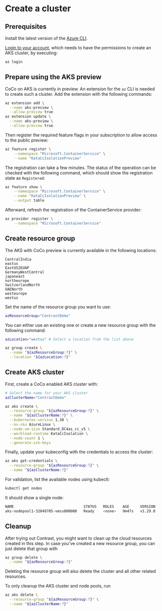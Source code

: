 # Create a cluster

## Prerequisites

Install the latest version of the [Azure CLI](https://docs.microsoft.com/en-us/cli/azure/).

[Login to your account](https://docs.microsoft.com/en-us/cli/azure/authenticate-azure-cli), which needs
to have the permissions to create an AKS cluster, by executing:

```bash
az login
```

## Prepare using the AKS preview

CoCo on AKS is currently in preview. An extension for the `az` CLI is needed to create such a cluster.
Add the extension with the following commands:

```bash
az extension add \
  --name aks-preview \
  --allow-preview true
az extension update \
  --name aks-preview \
  --allow-preview true
```

Then register the required feature flags in your subscription to allow access to the public preview:

```bash
az feature register \
    --namespace "Microsoft.ContainerService" \
    --name "KataCcIsolationPreview"
```

The registration can take a few minutes. The status of the operation can be checked with the following
command, which should show the registration state as `Registered`:

```sh
az feature show \
    --namespace "Microsoft.ContainerService" \
    --name "KataCcIsolationPreview" \
    --output table
```

Afterward, refresh the registration of the ContainerService provider:

```sh
az provider register \
    --namespace "Microsoft.ContainerService"
```

## Create resource group

The AKS with CoCo preview is currently available in the following locations:

```
CentralIndia
eastus
EastUS2EUAP
GermanyWestCentral
japaneast
northeurope
SwitzerlandNorth
UAENorth
westeurope
westus
```

Set the name of the resource group you want to use:

```bash
azResourceGroup="ContrastDemo"
```

You can either use an existing one or create a new resource group with the following command:

```bash
azLocation="westus" # Select a location from the list above

az group create \
  --name "${azResourceGroup:?}" \
  --location "${azLocation:?}"
```

## Create AKS cluster

First, create a CoCo enabled AKS cluster with:

```sh
# Select the name for your AKS cluster
azClusterName="ContrastDemo"

az aks create \
  --resource-group "${azResourceGroup:?}" \
  --name "${azClusterName:?}" \
  --kubernetes-version 1.30 \
  --os-sku AzureLinux \
  --node-vm-size Standard_DC4as_cc_v5 \
  --workload-runtime KataCcIsolation \
  --node-count 1 \
  --generate-ssh-keys
```

Finally, update your kubeconfig with the credentials to access the cluster:

```bash
az aks get-credentials \
  --resource-group "${azResourceGroup:?}" \
  --name "${azClusterName:?}"
```

For validation, list the available nodes using kubectl:

```bash
kubectl get nodes
```

It should show a single node:

```bash
NAME                                STATUS   ROLES    AGE     VERSION
aks-nodepool1-32049705-vmss000000   Ready    <none>   9m47s   v1.29.0
```

## Cleanup

After trying out Contrast, you might want to clean up the cloud resources created in this step.
In case you've created a new resource group, you can just delete that group with

```sh
az group delete \
  --name "${azResourceGroup:?}"
```

Deleting the resource group will also delete the cluster and all other related resources.

To only cleanup the AKS cluster and node pools, run

```sh
az aks delete \
  --resource-group "${azResourceGroup:?}" \
  --name "${azClusterName:?}"
```
